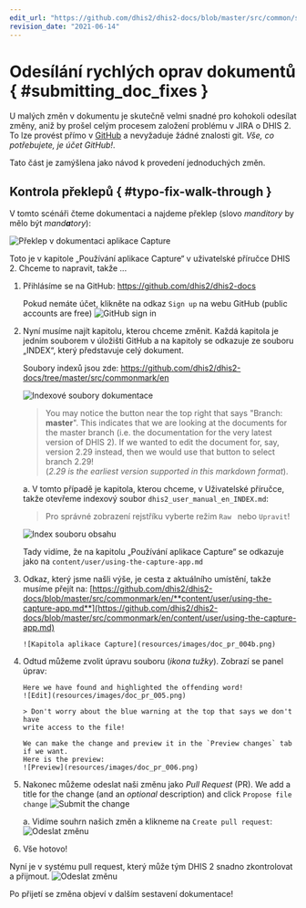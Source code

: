```yaml
---
edit_url: "https://github.com/dhis2/dhis2-docs/blob/master/src/common/submitting-a-doc-fix.md"
revision_date: "2021-06-14"
---
```


# Odesílání rychlých oprav dokumentů { #submitting_doc_fixes }

U malých změn v dokumentu je skutečně velmi snadné pro kohokoli odesílat změny, aniž by prošel celým procesem založení problému v JIRA o DHIS 2. To lze provést přímo v [GitHub](https://github.com/dhis2/dhis2-docs) a nevyžaduje žádné znalosti git. _Vše, co potřebujete, je účet GitHub!_.

Tato část je zamýšlena jako návod k provedení jednoduchých změn.

## Kontrola překlepů { #typo-fix-walk-through }

V tomto scénáři čteme dokumentaci a najdeme překlep (slovo _manditory_ by mělo být _mand**a**tory_):

![Překlep v dokumentaci aplikace Capture](resources/images/doc_pr_001.png)

Toto je v kapitole „Používání aplikace Capture“ v uživatelské příručce DHIS 2. Chceme to napravit, takže ...

1.  Přihlásíme se na GitHub: https://github.com/dhis2/dhis2-docs

    Pokud nemáte účet, klikněte na odkaz  `Sign up`  na webu GitHub
    (public accounts are free) ![GitHub sign in](resources/images/doc_pr_001b.png)

2.  Nyní musíme najít kapitolu, kterou chceme změnit. Každá kapitola je jedním souborem v úložišti GitHub a na kapitoly se odkazuje ze souboru „INDEX“, který představuje celý dokument.

    Soubory indexů jsou zde: https://github.com/dhis2/dhis2-docs/tree/master/src/commonmark/en

    ![Indexové soubory dokumentace](resources/images/doc_pr_002.png)

    > You may notice the button near the top right that says "Branch: **master**". This indicates that we are looking at the documents for the master branch (i.e. the documentation for the very latest version of DHIS 2). If we wanted to edit the document for, say, version 2.29 instead, then we would use that button to select branch 2.29!  
    > (_2.29 is the earliest version supported in this markdown format_).

    a. V tomto případě je kapitola, kterou chceme, v Uživatelské příručce, takže otevřeme indexový soubor `dhis2_user_manual_en_INDEX.md`:

    > Pro správné zobrazení rejstříku vyberte režim  `Raw ` nebo  `Upravit`!

    ![Index souboru obsahu](resources/images/doc_pr_003.png)

    Tady vidíme, že na kapitolu „Používání aplikace Capture“ se odkazuje jako na `content/user/using-the-capture-app.md`

3.  Odkaz, který jsme našli výše, je cesta z aktuálního umístění, takže musíme přejít na: [https://github.com/dhis2/dhis2-docs/blob/master/src/commonmark/en/**content/user/using-the-capture-app.md**](https://github.com/dhis2/dhis2-docs/blob/master/src/commonmark/en/content/user/using-the-capture-app.md)

        ![Kapitola aplikace Capture](resources/images/doc_pr_004b.png)

4.  Odtud můžeme zvolit úpravu souboru (_ikona tužky_). Zobrazí se panel úprav:

        Here we have found and highlighted the offending word!
        ![Edit](resources/images/doc_pr_005.png)

        > Don't worry about the blue warning at the top that says we don't have
        write access to the file!

        We can make the change and preview it in the `Preview changes` tab if we want.
        Here is the preview:
        ![Preview](resources/images/doc_pr_006.png)

5.  Nakonec můžeme odeslat naši změnu jako _Pull Request_ (PR). We add a title for the change (and an _optional_ description) and click `Propose file change` ![Submit the change](resources/images/doc_pr_007.png)

    a. Vidíme souhrn našich změn a klikneme na `Create pull request`: ![Odeslat změnu](resources/images/doc_pr_008.png)

6.  Vše hotovo!

Nyní je v systému pull request, který může tým DHIS 2 snadno zkontrolovat a přijmout. ![Odeslat změnu](resources/images/doc_pr_009.png)

Po přijetí se změna objeví v dalším sestavení dokumentace!
